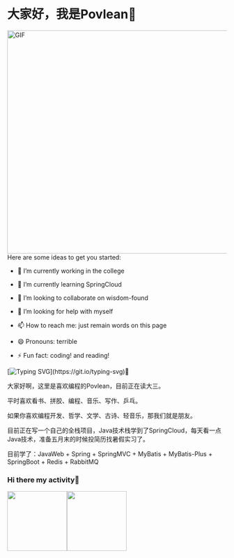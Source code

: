 # 大家好，我是Povlean👋


  <img align="right" alt="GIF" src="https://github.com/abhisheknaiidu/abhisheknaiidu/blob/master/code.gif?raw=true" width="800" height="512" />

Here are some ideas to get you started:

- 🔭 I’m currently working in the college

- 🌱 I’m currently learning SpringCloud

- 👯 I’m looking to collaborate on wisdom-found

- 🤔 I’m looking for help with myself

- 📫 How to reach me: just remain words on this page

- 😄 Pronouns: terrible
 
- ⚡ Fun fact: coding! and reading!


[![Typing SVG](https://readme-typing-svg.demolab.com/?lines=Hello+World~~~+---Povlean;)](https://git.io/typing-svg)👋

大家好啊，这里是喜欢编程的Povlean，目前正在读大三。

平时喜欢看书、拼胶、编程、音乐、写作、乒乓。

如果你喜欢编程开发、哲学、文学、古诗、轻音乐，那我们就是朋友。

目前正在写一个自己的全栈项目，Java技术栈学到了SpringCloud，每天看一点Java技术，准备五月末的时候投简历找暑假实习了。

目前学了：JavaWeb + Spring + SpringMVC + MyBatis + MyBatis-Plus + SpringBoot + Redis + RabbitMQ

### Hi there my activity👋
<img align="" height="137px" src="https://github-readme-stats.vercel.app/api?username=Povlean&hide_title=true&hide_border=true&show_icons=true&include_all_commits=true&line_height=21&bg_color=0,EC6C6C,FFD479,FFFC79,73FA79&theme=graywhite&locale=cn" /><img align="" height="137px" src="https://github-readme-stats.vercel.app/api/top-langs/?username=Povlean&hide_title=true&hide_border=true&layout=compact&bg_color=0,73FA79,73FDFF,D783FF&theme=graywhite&locale=cn" />
